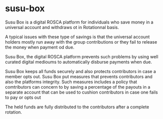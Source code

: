 # susu-box
Susu Box is a digital ROSCA platform for individuals who save money in a universal account and withdraws ot in Rotationnal basis.

A typical issues with these type of savings is that the universal account holders mostly run away with the group contributions or they fail to release the money when payment od due.

Susu Box, the digital ROSCA platform prevents such problems by using well curated digital medioums to automatically disburse payments when due.

Susu Box keeps all funds securely and also protects contributors in case a member opts out. Susu Box put measures that prevents contributors and also the platforms integrity. Such measures includes a policy that comtributors can concern to by saving a percentage of the payouts in a separate account that can be used to cushion contributors in case one fails to pay or opts out 

The held funds are fully distributed to the contributors after a complete rotation.
